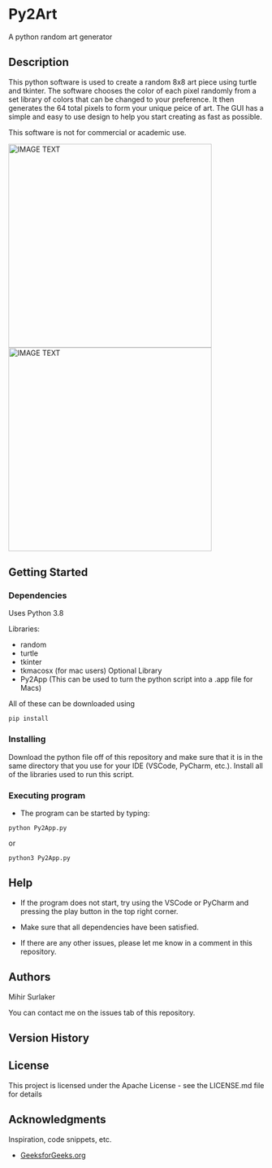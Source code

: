 # Py2Art

A python random art generator

## Description

This python software is used to create a random 8x8 art piece using turtle and tkinter. The software chooses the color of each pixel randomly from a set library of colors that can be changed to your preference. It then generates the 64 total pixels to form your unique peice of art. The GUI has a simple and easy to use design to help you start creating as fast as possible. 

This software is not for commercial or academic use. 

 <img src="https://i.imgur.com/UD1BKJh.png " alt="IMAGE TEXT" width="400"/>
 
 
 <img src="https://i.imgur.com/jw6BYH8.png " alt="IMAGE TEXT" width="400"/>

## Getting Started

### Dependencies

Uses Python 3.8

Libraries: 
- random
- turtle
- tkinter
- tkmacosx (for mac users)
Optional Library
- Py2App (This can be used to turn the python script into a .app file for Macs)

All of these can be downloaded using
```
pip install 
```
### Installing

Download the python file off of this repository and make sure that it is in the same directory that you use for your IDE (VSCode, PyCharm, etc.). Install all of the libraries used to run this script. 

### Executing program

- The program can be started by typing:
```
python Py2App.py
```
or
```
python3 Py2App.py
```
## Help

- If the program does not start, try using the VSCode or PyCharm and pressing the play button in the top right corner. 

- Make sure that all dependencies have been satisfied.

- If there are any other issues, please let me know in a comment in this repository.


## Authors

Mihir Surlaker

You can contact me on the issues tab of this repository.

## Version History


## License

This project is licensed under the Apache License - see the LICENSE.md file for details

## Acknowledgments

Inspiration, code snippets, etc.
- [GeeksforGeeks.org](https://www.geeksforgeeks.org)
